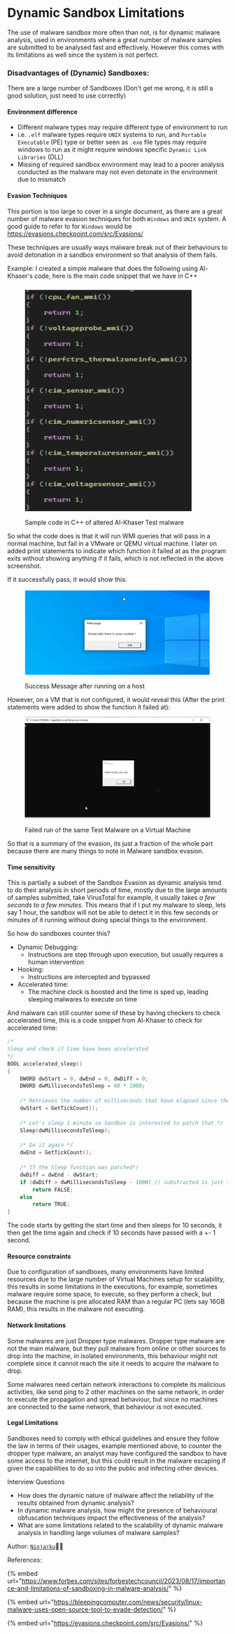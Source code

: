 # Dynamic Sandbox Limitations

The use of malware sandbox more often than not, is for dynamic malware analysis, used in environments where a great number of malware samples are submitted to be analysed fast and effectively. However this comes with its limitations as well since the system is not perfect.

### Disadvantages of (Dynamic) Sandboxes:

There are a large number of Sandboxes (Don't get me wrong, it is still a good solution, just need to use correctly)

#### Environment difference

* Different malware types may require different type of environment to run
* i.e. `.elf` malware types require `UNIX` systems to run, and `Portable Executable` (PE) type or better seen as `.exe` file types may require windows to run as it might require windows specific `Dynamic Link Libraries` (DLL)
* Missing of required sandbox environment may lead to a poorer analysis conducted as the malware may not even detonate in the environment due to mismatch

#### Evasion Techniques

This portion is too large to cover in a single document, as there are a great number of malware evasion techniques for both `Windows` and `UNIX` system. A good guide to refer to for `Windows` would be https://evasions.checkpoint.com/src/Evasions/

These techniques are usually ways malware break out of their behaviours to avoid detonation in a sandbox environment so that analysis of them fails.

Example: I created a simple malware that does the following using Al-Khaser's code, here is the main code snippet that we have in C++&#x20;

<figure><img src="../.gitbook/assets/Pasted image 20240806172159.png" alt=""><figcaption><p>Sample code in C++ of altered Al-Khaser Test malware</p></figcaption></figure>

&#x20;So what the code does is that it will run WMI queries that will pass in a normal machine, but fail in a VMware or QEMU virtual machine. I later on added print statements to indicate which function it failed at as the program exits without showing anything if it fails, which is not reflected in the above screenshot.

If it successfully pass, it would show this:&#x20;

<figure><img src="../.gitbook/assets/Pasted image 20240806171958.png" alt=""><figcaption><p>Success Message after running on a host</p></figcaption></figure>

However, on a VM that is not configured, it would reveal this (After the print statements were added to show the function it failed at):&#x20;

<figure><img src="../.gitbook/assets/image_2024-07-29_23-02-12.png" alt=""><figcaption><p>Failed run of the same Test Malware on a Virtual Machine</p></figcaption></figure>

So that is a summary of the evasion, its just a fraction of the whole part because there are many things to note in Malware sandbox evasion.

#### Time sensitivity

This is partially a subset of the Sandbox Evasion as dynamic analysis tend to do their analysis in short periods of time, mostly due to the large amounts of samples submitted, take VirusTotal for example, it usually takes _a few seconds to a few minutes._ This means that if I put my malware to sleep, lets say 1 hour, the sandbox will not be able to detect it in this few seconds or minutes of it running without doing special things to the environment.

So how do sandboxes counter this?

* Dynamic Debugging:
  * Instructions are step through upon execution, but usually requires a human intervention
* Hooking:
  * Instructions are intercepted and bypassed
* Accelerated time:
  * The machine clock is boosted and the time is sped up, leading sleeping malwares to execute on time

And malware can still counter some of these by having checkers to check accelerated time, this is a code snippet from Al-Khaser to check for accelerated time:

```cpp
/*
Sleep and check if time have been accelerated
*/
BOOL accelerated_sleep()
{
	DWORD dwStart = 0, dwEnd = 0, dwDiff = 0;
	DWORD dwMillisecondsToSleep = 60 * 1000;

	/* Retrieves the number of milliseconds that have elapsed since the system was started */
	dwStart = GetTickCount();

	/* Let's sleep 1 minute so Sandbox is interested to patch that */
	Sleep(dwMillisecondsToSleep);

	/* Do it again */
	dwEnd = GetTickCount();

	/* If the Sleep function was patched*/
	dwDiff = dwEnd - dwStart;
	if (dwDiff > dwMillisecondsToSleep - 1000) // substracted 1s just to be sure
		return FALSE;
	else
		return TRUE;
}
```

The code starts by getting the start time and then sleeps for 10 seconds, it then get the time again and check if 10 seconds have passed with a +- 1 second.

#### Resource constraints

Due to configuration of sandboxes, many environments have limited resources due to the large number of Virtual Machines setup for scalability, this results in some limitations in the executions, for example, sometimes malware require some space, to execute, so they perform a check, but because the machine is pre allocated RAM than a regular PC (lets say 16GB RAM), this results in the malware not executing.

#### Network limitations

Some malwares are just Dropper type malwares. Dropper type malware are not the main malware, but they pull malware from online or other sources to drop into the machine, in isolated environments, this behaviour might not complete since it cannot reach the site it needs to acquire the malware to drop.

Some malwares need certain network interactions to complete its malicious activities, like send ping to 2 other machines on the same network, in order to execute the propagation and spread behaviour, but since no machines are connected to the same network, that behaviour is not executed.

#### Legal Limitations

Sandboxes need to comply with ethical guidelines and ensure they follow the law in terms of their usages, example mentioned above, to counter the dropper type malware, an analyst may have configured the sandbox to have some access to the internet, but this could result in the malware escaping if given the capabilities to do so into the public and infecting other devices.

Interview Questions

* How does the dynamic nature of malware affect the reliability of the results obtained from dynamic analysis?
* In dynamic malware analysis, how might the presence of behavioural obfuscation techniques impact the effectiveness of the analysis?
* What are some limitations related to the scalability of dynamic malware analysis in handling large volumes of malware samples?

Author: [`Ninjarku`](https://github.com/Ninjarku)🐱‍👤

References:

{% embed url="https://www.forbes.com/sites/forbestechcouncil/2023/08/17/importance-and-limitations-of-sandboxing-in-malware-analysis/" %}

{% embed url="https://bleepingcomputer.com/news/security/linux-malware-uses-open-source-tool-to-evade-detection/" %}

{% embed url="https://evasions.checkpoint.com/src/Evasions/" %}
